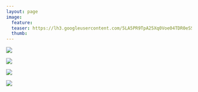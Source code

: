 ```yaml
---
layout: page
image:
  feature:
  teaser: https://lh3.googleusercontent.com/5LA5PR9TpA25Xq0Voe04TDR0eSSOo3a4GzkMHMeRBHQ=w245
  thumb:
---
```


[![](https://lh3.googleusercontent.com/YHV5A14BRNG6m5gTtLDn8dAGJF0mWxHF35EaGJ0yRKE=w800)](https://lh3.googleusercontent.com/YHV5A14BRNG6m5gTtLDn8dAGJF0mWxHF35EaGJ0yRKE=s0)

[![](https://lh3.googleusercontent.com/LLaLivh8Oo7ZA1uyzZKdBcLnUNE4KRy_ysU75Ac4I1U=w800)](https://lh3.googleusercontent.com/LLaLivh8Oo7ZA1uyzZKdBcLnUNE4KRy_ysU75Ac4I1U=s0)

[![](https://lh3.googleusercontent.com/yE2kFi-7oR_CN79Iavjy8NL1FiAvOu8eL4-td3ocGxI=w800)](https://lh3.googleusercontent.com/yE2kFi-7oR_CN79Iavjy8NL1FiAvOu8eL4-td3ocGxI=s0)

[![](https://lh3.googleusercontent.com/Surux3eAvdWKIHwpOaqfEI1BmYTyk2Asy2bH2EwGzjQ=w800)](https://lh3.googleusercontent.com/Surux3eAvdWKIHwpOaqfEI1BmYTyk2Asy2bH2EwGzjQ=s0)
